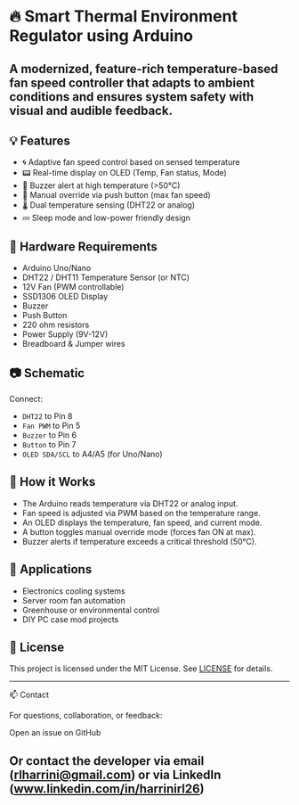 # 🔥 Smart Thermal Environment Regulator using Arduino

A modernized, feature-rich temperature-based fan speed controller that adapts to ambient conditions and ensures system safety with visual and audible feedback.
--
## 💡 Features

- 🌀 Adaptive fan speed control based on sensed temperature
- 📟 Real-time display on OLED (Temp, Fan status, Mode)
- 🔔 Buzzer alert at high temperature (>50°C)
- 🔘 Manual override via push button (max fan speed)
- 🌡️ Dual temperature sensing (DHT22 or analog)
- 💤 Sleep mode and low-power friendly design

## 🔧 Hardware Requirements

- Arduino Uno/Nano
- DHT22 / DHT11 Temperature Sensor (or NTC)
- 12V Fan (PWM controllable)
- SSD1306 OLED Display
- Buzzer
- Push Button
- 220 ohm resistors
- Power Supply (9V-12V)
- Breadboard & Jumper wires


## 📷 Schematic

Connect:
- `DHT22` to Pin 8
- `Fan PWM` to Pin 5
- `Buzzer` to Pin 6
- `Button` to Pin 7
- `OLED SDA/SCL` to A4/A5 (for Uno/Nano)

## 🚀 How it Works

- The Arduino reads temperature via DHT22 or analog input.
- Fan speed is adjusted via PWM based on the temperature range.
- An OLED displays the temperature, fan speed, and current mode.
- A button toggles manual override mode (forces fan ON at max).
- Buzzer alerts if temperature exceeds a critical threshold (50°C).

## 🧪 Applications

- Electronics cooling systems
- Server room fan automation
- Greenhouse or environmental control
- DIY PC case mod projects

## 📝 License

This project is licensed under the MIT License. See [LICENSE](LICENSE) for details.


---

📫 Contact

For questions, collaboration, or feedback:

Open an issue on GitHub

Or contact the developer via email (rlharrini@gmail.com) or via LinkedIn (www.linkedin.com/in/harrinirl26)
---


